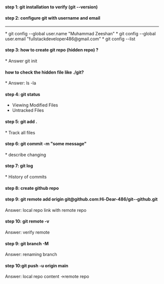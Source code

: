 
<h4>step 1: git installation to verify (git --version)</h4>

<h4>step 2: configure git with username and email</h4>
<hr>
* git config --global user.name "Muhammad Zeeshan"
* git config --global user.email "fullstackdeveloper486@gmail.com"
* git config --list

<h4>step 3: how to create git repo (hidden repo) ?</h4>
* Answer git init

<h4>how to check the hidden file like ./git?</h4>
* Answer: ls -la

<h4>step 4: git status</h4>

* Viewing Modified Files
* Untracked Files
  
<h4>step 5: git add .</h4>
* Track all files

<h4>step 6: git commit -m "some message"</h4>
* describe changing

<h4>step 7: git log</h4>
* History of commits

<h4>step 8: create github repo</h4>
<h4>step 9: git remote add origin git@github.com:Hi-Dear-486/git--github.git </h4>
  Answer:     local repo link with  remote repo
<h4>step 10: git remote -v</h4>
Answer:    verify remote     
<h4>step 9: git branch -M <newbranchname> </h4>
Answer:     renaming branch 
<h4>step 10:git push -u origin main  </h4>
Answer:         local repo content ->remote repo

